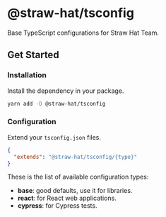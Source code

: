 # @straw-hat/tsconfig

Base TypeScript configurations for Straw Hat Team.

## Get Started

### Installation

Install the dependency in your package.

```sh
yarn add -D @straw-hat/tsconfig
```

### Configuration

Extend your `tsconfig.json` files.

```json
{
  "extends": "@straw-hat/tsconfig/{type}"
}
```

These is the list of available configuration types:

- **base**: good defaults, use it for libraries.
- **react**: for React web applications.
- **cypress**: for Cypress tests.
